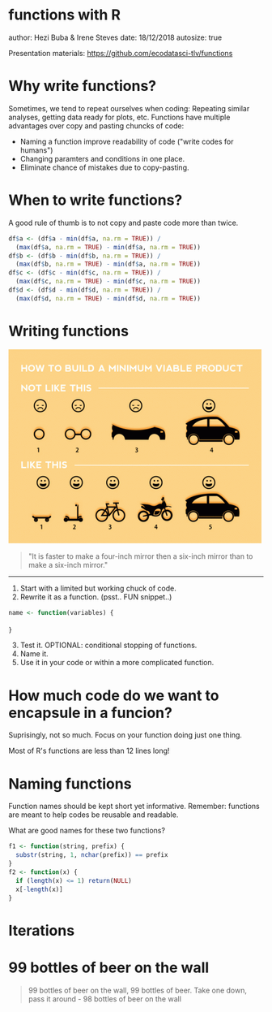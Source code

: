 functions with R
========================================================
author: Hezi Buba & Irene Steves
date: 18/12/2018
autosize: true

Presentation materials: https://github.com/ecodatasci-tlv/functions 

Why write functions?
========================================================
Sometimes, we tend to repeat ourselves when coding: Repeating similar analyses, getting data ready for plots, etc.
Functions have multiple advantages over copy and pasting chuncks of code:
- Naming a function improve readability of code ("write codes for humans")
- Changing paramters and conditions in one place.
- Eliminate chance of mistakes due to copy-pasting.

When to write functions?
=======================================================
A good rule of thumb is to not copy and paste code more than twice.


```r
df$a <- (df$a - min(df$a, na.rm = TRUE)) / 
  (max(df$a, na.rm = TRUE) - min(df$a, na.rm = TRUE))
df$b <- (df$b - min(df$b, na.rm = TRUE)) / 
  (max(df$b, na.rm = TRUE) - min(df$a, na.rm = TRUE))
df$c <- (df$c - min(df$c, na.rm = TRUE)) / 
  (max(df$c, na.rm = TRUE) - min(df$c, na.rm = TRUE))
df$d <- (df$d - min(df$d, na.rm = TRUE)) / 
  (max(df$d, na.rm = TRUE) - min(df$d, na.rm = TRUE))
```


Writing functions
========================================================

![](spotify-howtobuildmvp.gif)

>"It is faster to make a four-inch mirror then a six-inch mirror than to make a six-inch mirror." 

****

1. Start with a limited but working chuck of code.
2. Rewrite it as a function. (psst.. FUN snippet..)

```r
name <- function(variables) {
  
}
```

3. Test it. OPTIONAL: conditional stopping of functions.
4. Name it. 
5. Use it in your code or within a more complicated function. 

How much code do we want to encapsule in a funcion?
========================================================
Suprisingly, not so much. Focus on your function doing just one thing.

Most of R's functions are less than 12 lines long!


Naming functions
========================================================
Function names should be kept short yet informative. Remember: functions are meant to help codes be reusable and readable.

What are good names for these two functions?


```r
f1 <- function(string, prefix) {
  substr(string, 1, nchar(prefix)) == prefix
}
f2 <- function(x) {
  if (length(x) <= 1) return(NULL)
  x[-length(x)]
}
```

Iterations
========================================================


99 bottles of beer on the wall
========================================================

>99 bottles of beer on the wall, 99 bottles of beer. Take one down, pass it around - 98 bottles of beer on the wall
